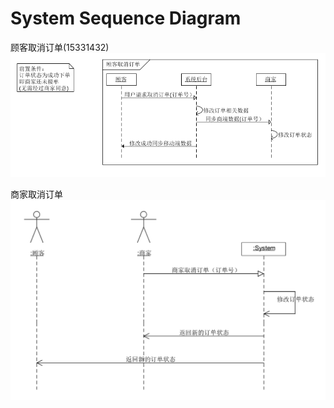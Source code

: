 # System Sequence Diagram

顾客取消订单(15331432)  
![顾客取消订单](img/顾客取消订单.png)

商家取消订单  
![商家取消订单](img/商家取消订单.png)